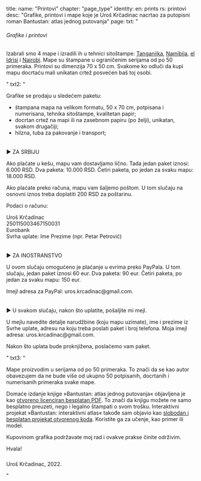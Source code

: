 title: 
    name: "Printovi"
    chapter: "page_type"
identity:
    en: prints
    rs: printovi
desc: "Grafike, printovi i mape koje je Uroš Krčadinac nacrtao za putopisni roman Bantustan: atlas jednog putovanja"
page:
    txt: "<h6>Grafike i printovi</h6>
<p>Izabrali smo 4 mape i izradili ih u tehnici sitoštampe: <a href='/bantustan-interactive-atlas/mapa/tanzania2/' target='_blank'>Tanganjika</a>, <a href='/bantustan-interactive-atlas/mapa/namibia/' target='_blank'>Namibija</a>, <a href='/bantustan-interactive-atlas/mapa/al-idrisi/' target='_blank'>el Idrisi</a> i <a href='/static/space/afroatlas/maps/s_nairobi.jpg' target='_blank'>Najrobi</a>. Mape su štampane u ograničenim serijama od po 50 primeraka. Printovi su dimenzija 70 x 50 cm. Svakome ko odluči da kupi mapu docrtaću mali unikatan crtež posvećen baš toj osobi.</p>"
    txt2: "<p>Grafike se prodaju u sledećem paketu:</p>
<p><ul><li>štampana mapa na velikom formatu, 50 x 70 cm, potpisana i numerisana, tehnika sitoštampe, kvalitetan papir;</li>
<li>docrtan crtež na mapi ili na zasebnom papiru (po želji), unikatan, svakom drugačiji;</li>
<li>hilzna, tuba za pakovanje i transport;</li>
</ul></p>
<p style='padding-top: 20px;'><span class='email'>▶ ZA SRBIJU</span></p>
<p>Ako plaćate u kešu, mapu vam dostavljamo lično. Tada jedan paket iznosi: <span class='email'>6.000 RSD</span>. Dva paketa: <span class='email'>10.000 RSD</span>. Četiri paketa, po jedan za svaku mapu: <span class='email'>18.000 RSD</span>.</p>
<p>Ako plaćate preko računa, mapu vam šaljemo poštom. U tom slučaju na osnovni iznos treba doplatiti <span class='email'>200 RSD</span> za poštarinu.</p>
<p>Podaci o računu:</p>
<p><span class='email'>Uroš Krčadinac</span><br>
<span class='email'>250115003467150031</span><br>
<span class='email'>Eurobank</span><br>
<span class='email'>Svrha uplate: Ime Prezime (npr. Petar Petrović)</span></p>
<p style='padding-top: 20px;'><span class='email'>▶ ZA INOSTRANSTVO</span></p>
<p>U ovom slučaju omogućeno je plaćanje u evrima preko PayPala. U tom slučaju, jedan paket iznosi <span class='email'>60 eur</span>. Dva paketa: <span class='email'>90 eur</span>. Četiri paketa, po jedan za svaku mapu: <span class='email'>150 eur</span>.</p>
<p>Imejl adresa za PayPal: <span class='email'>uros.krcadinac@gmail.com</span>.</p>
<p style='padding-top: 20px;'><span class='email'>▶</span> U svakom slučaju, nakon što uplatite, pošaljite mi mejl.</p>
<p>U mejlu navedite detalje narudžbine (koju mapu uzimate), ime i prezime iz Svrhe uplate, adresu na koju treba poslati paket i broj telefona. Moja imejl adresa: <span class='email'>uros.krcadinac@gmail.com</span>.</p>
<p>Nakon što uplata bude proknjižena, poslaćemo vam paket.</p>"
    txt3: "<p>Mape proizvodim u serijama od po 50 primeraka. To znači da se kao autor obavezujem da ne bude više od ukupno 50 potpisanih, docrtanih i numerisanih primeraka svake mape.</p>
<p>Domaće izdanje knjige »Bantustan: atlas jednog putovanja« objavljena je kao <a href='https://krcadinac.com/download/books/Bantustan.pdf' target='_blank'>otvoreno licenciran besplatan PDF</a>. To znači da knjigu možete ne samo besplatno preuzeti, nego i legalno štampati o svom trošku. Interaktivni projekat »Bantustan: interaktivni atlas« takođe sam objavio kao <a href='http://github.com/parthenocissus/' target='_blank'>slobodan i besplatan projekat otvorenog koda</a>. Koristite ga za učenje, kao primer ili model.</p>
<p>Kupovinom grafika podržavate moj rad i ovakve prakse činite održivim.</p>
<p>Hvala!</p>
<p style='padding-top: 1vw;'>Uroš Krčadinac, 2022.</p>"